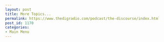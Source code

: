 ```yaml
---
layout: post
title: More Topics...
permalink: https://www.thedigradio.com/podcast/the-discourse/index.html
post_id: 1170
categories: 
- Main Menu
---
```



